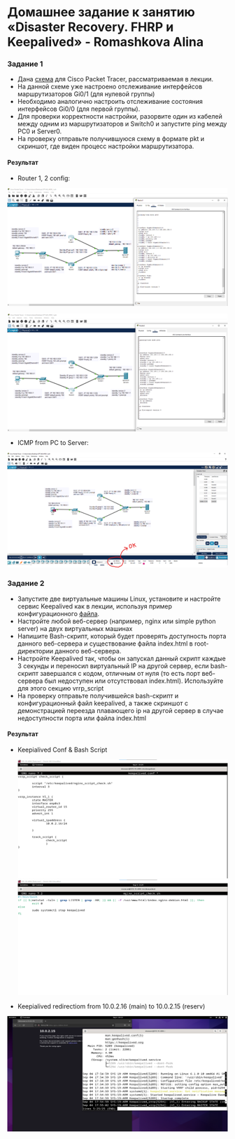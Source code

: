 # Домашнее задание к занятию «Disaster Recovery. FHRP и Keepalived» - Romashkova Alina

### Задание 1
- Дана [схема](1/hsrp_advanced.pkt) для Cisco Packet Tracer, рассматриваемая в лекции.
- На данной схеме уже настроено отслеживание интерфейсов маршрутизаторов Gi0/1 (для нулевой группы)
- Необходимо аналогично настроить отслеживание состояния интерфейсов Gi0/0 (для первой группы).
- Для проверки корректности настройки, разорвите один из кабелей между одним из маршрутизаторов и Switch0 и запустите ping между PC0 и Server0.
- На проверку отправьте получившуюся схему в формате pkt и скриншот, где виден процесс настройки маршрутизатора.

#### Результат

- Router 1, 2 config:

![Router 1](https://github.com/ARMSHK/HW-SYS-19/blob/main/img/Router_1_Config.png)

![Router 2](https://github.com/ARMSHK/HW-SYS-19/blob/main/img/Router_2_Config.png)

- ICMP from PC to Server:

![ICMP](https://github.com/ARMSHK/HW-SYS-19/blob/main/img/ICMP_Route_Succcessful.png)

### Задание 2
- Запустите две виртуальные машины Linux, установите и настройте сервис Keepalived как в лекции, используя пример конфигурационного [файла](1/keepalived-simple.conf).
- Настройте любой веб-сервер (например, nginx или simple python server) на двух виртуальных машинах
- Напишите Bash-скрипт, который будет проверять доступность порта данного веб-сервера и существование файла index.html в root-директории данного веб-сервера.
- Настройте Keepalived так, чтобы он запускал данный скрипт каждые 3 секунды и переносил виртуальный IP на другой сервер, если bash-скрипт завершался с кодом, отличным от нуля (то есть порт веб-сервера был недоступен или отсутствовал index.html). Используйте для этого секцию vrrp_script
- На проверку отправьте получившейся bash-скрипт и конфигурационный файл keepalived, а также скриншот с демонстрацией переезда плавающего ip на другой сервер в случае недоступности порта или файла index.html

#### Результат

- Keepialived Conf & Bash Script

  ![Keepalived_COnf](https://github.com/ARMSHK/HW-SYS-19/blob/main/img/Keepalived_COnf.png)
  ![Keepalived_Bash](https://github.com/ARMSHK/HW-SYS-19/blob/main/img/Keepalived_Bash.png)

- Keepialived redirectiom from 10.0.2.16 (main) to 10.0.2.15 (reserv)

![Keepalived_Redirection](https://github.com/ARMSHK/HW-SYS-19/blob/main/img/Keepalived_Redirection.png)
